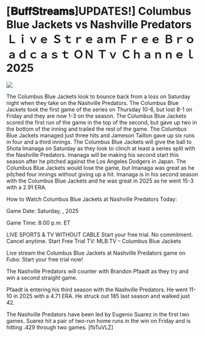 # [𝐁𝐮𝐟𝐟𝐒𝐭𝐫𝐞𝐚𝐦𝐬]UPDATES!] Columbus Blue Jackets vs Nashville Predators Ｌｉｖｅ Ｓｔｒｅａｍ Ｆｒｅｅ Ｂｒｏａｄｃａｓｔ ＯＮ Ｔｖ Ｃｈａｎｎｅｌ  2025  
  
  
[![](https://i.imgur.com/qSNzIqt.png)](https://movie.rssnews.media/JIjyUVoVt.php)  
  
The Columbus Blue Jackets look to bounce back from a loss on Saturday night when they take on the Nashville Predators. The Columbus Blue Jackets took the first game of the series on Thursday 10-6, but lost 8-1 on Friday and they are now 1-3 on the season. The Columbus Blue Jackets scored the first run of the game in the top of the second, but gave up two in the bottom of the inning and trailed the rest of the game. The Columbus Blue Jackets managed just three hits and Jameson Taillon gave up six runs in four and a third innings. The Columbus Blue Jackets will give the ball to Shota Imanaga on Saturday as they look to clinch at least a series split with the Nashville Predators. Imanaga will be making his second start this season after he pitched against the Los Angeles Dodgers in Japan. The Columbus Blue Jackets would lose the game, but Imanaga was great as he pitched four innings without giving up a hit. Imanaga is in his second season with the Columbus Blue Jackets and he was great in 2025 as he went 15-3 with a 2.91 ERA.

How to Watch Columbus Blue Jackets at Nashville Predators Today:

Game Date: Saturday, , 2025

Game Time: 8:00 p.m. ET

LIVE SPORTS & TV WITHOUT CABLE
Start your free trial. No commitment. Cancel anytime.
Start Free Trial
TV: MLB.TV – Columbus Blue Jackets

Live stream the Columbus Blue Jackets at Nashville Predators game on Fubo: Start your free trial now!

The Nashville Predators will counter with Brandon Pfaadt as they try and win a second straight game.

Pfaadt is entering his third season with the Nashville Predators. He went 11-10 in 2025 with a 4.71 ERA. He struck out 185 last season and walked just 42.

The Nashville Predators have been led by Eugenio Suarez in the first two games. Suarez hit a pair of two-run home runs in the win on Friday and is hitting .429 through two games. [fbTuVLZ]